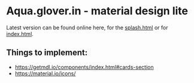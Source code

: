 

# Aqua.glover.in - material design lite

Latest version can be found online here, for the [splash.html](http://aqua.glover.in/aqua-mdl/splash.html) or for [index.html](http://aqua.glover.in/aqua-mdl/).

## Things to implement:
* https://getmdl.io/components/index.html#cards-section
* https://material.io/icons/
